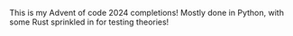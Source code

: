 This is my Advent of code 2024 completions! Mostly done in Python, with some Rust sprinkled in for testing theories!

